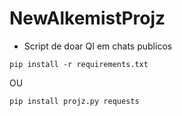 # NewAlkemistProjz
- Script de doar QI em chats publicos

```
pip install -r requirements.txt
```
OU 
```
pip install projz.py requests
```
